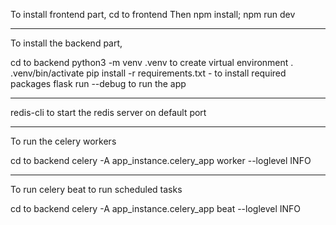 To install frontend part, 
cd to frontend 
Then npm install; npm run dev

----------------------------------------

To install the backend part,

cd to backend
python3 -m venv .venv to create virtual environment
. .venv/bin/activate
pip install -r requirements.txt - to install required packages
flask run --debug to run the app

----------------------------------------

redis-cli to start the redis server on default port

----------------------------------------

To run the celery workers

cd to backend 
celery -A app_instance.celery_app worker --loglevel INFO

-----------------------------------------

To run celery beat to run scheduled tasks

cd to backend
celery -A app_instance.celery_app beat --loglevel INFO
